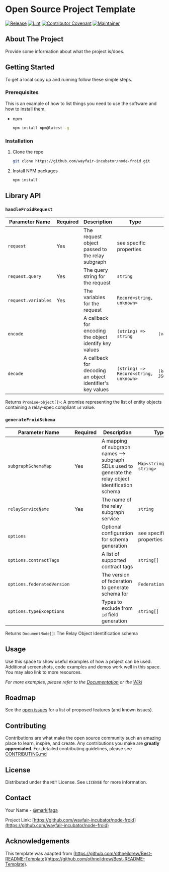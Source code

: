 # Open Source Project Template

[![Release](https://img.shields.io/github/v/release/wayfair-incubator/node-froid?display_name=tag)](CHANGELOG.md)
[![Lint](https://github.com/wayfair-incubator/node-froid/actions/workflows/lint.yml/badge.svg?branch=main)](https://github.com/wayfair-incubator/node-froid/actions/workflows/lint.yml)
[![Contributor Covenant](https://img.shields.io/badge/Contributor%20Covenant-2.0-4baaaa.svg)](CODE_OF_CONDUCT.md)
[![Maintainer](https://img.shields.io/badge/Maintainer-Wayfair-7F187F)](https://wayfair.github.io)

## About The Project

Provide some information about what the project is/does.

## Getting Started

To get a local copy up and running follow these simple steps.

### Prerequisites

This is an example of how to list things you need to use the software and how to
install them.

- npm

  ```sh
  npm install npm@latest -g
  ```

### Installation

1. Clone the repo

   ```sh
   git clone https://github.com/wayfair-incubator/node-froid.git
   ```

2. Install NPM packages

   ```sh
   npm install
   ```

## Library API

### `handleFroidRequest`

| Parameter Name      | Required | Description                                               | Type                                  | Default                                |
| ------------------- | -------- | --------------------------------------------------------- | ------------------------------------- | -------------------------------------- |
| `request`           | Yes      | The request object passed to the relay subgraph           | see specific properties               |                                        |
| `request.query`     | Yes      | The query string for the request                          | `string`                              |                                        |
| `request.variables` | Yes      | The variables for the request                             | `Record<string, unknown>`             |                                        |
| `encode`            |          | A callback for encoding the object identify key values    | `(string) => string`                  | `(value) => value`                     |
| `decode`            |          | A callback for decoding an object identifier's key values | `(string) => Record<string, unknown>` | `(keyString) => JSON.parse(keyString)` |

Returns `Promise<object[]>`: A promise representing the list of entity objects
containing a relay-spec compliant `id` value.

### `generateFroidSchema`

| Parameter Name             | Required | Description                                                                                           | Type                    | Default                |
| -------------------------- | -------- | ----------------------------------------------------------------------------------------------------- | ----------------------- | ---------------------- |
| `subgraphSchemaMap`        | Yes      | A mapping of subgraph names --> subgraph SDLs used to generate the relay object identification schema | `Map<string, string>`   |                        |
| `relayServiceName`         | Yes      | The name of the relay subgraph service                                                                | `string`                |                        |
| `options`                  |          | Optional configuration for schema generation                                                          | see specific properties | `{}`                   |
| `options.contractTags`     |          | A list of supported contract tags                                                                     | `string[]`              | `[]`                   |
| `options.federatedVersion` |          | The version of federation to generate schema for                                                      | `FederationVersion`     | `FederationVersion.V2` |
| `options.typeExceptions`   |          | Types to exclude from `id` field generation                                                           | `string[]`              | `[]`                   |

Returns `DocumentNode[]`: The Relay Object Identification schema

## Usage

Use this space to show useful examples of how a project can be used. Additional
screenshots, code examples and demos work well in this space. You may also link
to more resources.

_For more examples, please refer to the [Documentation](https://example.com) or
the [Wiki](https://github.com/wayfair-incubator/node-froid/wiki)_

## Roadmap

See the [open issues](https://github.com/wayfair-incubator/node-froid/issues)
for a list of proposed features (and known issues).

## Contributing

Contributions are what make the open source community such an amazing place to
learn, inspire, and create. Any contributions you make are **greatly
appreciated**. For detailed contributing guidelines, please see
[CONTRIBUTING.md](CONTRIBUTING.md)

## License

Distributed under the `MIT` License. See `LICENSE` for more information.

## Contact

Your Name - [@markjfaga](https://twitter.com/markjfaga)

Project Link:
[https://github.com/wayfair-incubator/node-froid](https://github.com/wayfair-incubator/node-froid)

## Acknowledgements

This template was adapted from
[https://github.com/othneildrew/Best-README-Template](https://github.com/othneildrew/Best-README-Template).

